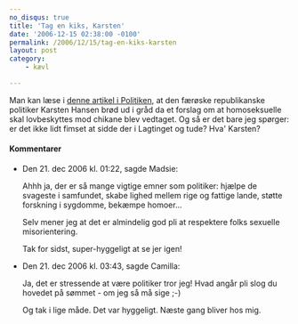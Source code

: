 ```yaml
---
no_disqus: true
title: 'Tag en kiks, Karsten'
date: '2006-12-15 02:38:00 -0100'
permalink: /2006/12/15/tag-en-kiks-karsten
layout: post
category:
    - kævl

---
```

Man kan læse i [denne artikel i Politiken](http://politiken.dk/link/article.jsp?t=1&i=213462), at den færøske republikanske politiker Karsten Hansen brød ud i gråd da et forslag om at homoseksuelle skal lovbeskyttes mod chikane blev vedtaget. Og så er det bare jeg spørger: er det ikke lidt fimset at sidde der i Lagtinget og tude? Hva' Karsten?
<div class="vintage-comments">
<h4>Kommentarer </h4>
<ul class="vintage-comments-list"><li>
<p class="comment-meta">Den <time datetime="2006-12-21T01:22:39+01:00">21. dec 2006 kl.  01:22</time>, sagde Madsie:</p>
<p>Ahhh ja, der er så mange vigtige emner som politiker: hjælpe de svageste i samfundet, skabe lighed mellem rige og fattige lande, støtte forskning i sygdomme, bekæmpe homoer...</p>
<p>Selv mener jeg at det er almindelig god pli at respektere folks sexuelle misorientering.</p>
<p>Tak for sidst, super-hyggeligt at se jer igen!</p>
</li>

<li>
<p class="comment-meta">Den <time datetime="2006-12-21T15:43:08+01:00">21. dec 2006 kl.  03:43</time>, sagde Camilla:</p>
<p>Ja, det er stressende at være politiker tror jeg! Hvad angår pli slog du hovedet på sømmet - om jeg så må sige ;-)</p>
<p>Og tak i lige måde. Det var hyggeligt. Næste gang bliver hos mig.</p>
</li>
</ul>
</div>
